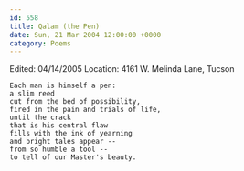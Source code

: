 ```yaml
---
id: 558
title: Qalam (the Pen)
date: Sun, 21 Mar 2004 12:00:00 +0000
category: Poems
---
```


Edited: 04/14/2005
Location: 4161 W. Melinda Lane, Tucson

    Each man is himself a pen:  
    a slim reed  
    cut from the bed of possibility,  
    fired in the pain and trials of life,  
    until the crack  
    that is his central flaw  
    fills with the ink of yearning  
    and bright tales appear --  
    from so humble a tool --  
    to tell of our Master's beauty.


